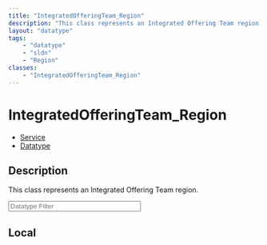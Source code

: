 ```yaml
---
title: "IntegratedOfferingTeam_Region"
description: "This class represents an Integrated Offering Team region."
layout: "datatype"
tags:
    - "datatype"
    - "sldn"
    - "Region"
classes:
    - "IntegratedOfferingTeam_Region"
---
```


# IntegratedOfferingTeam_Region
<div id='service-datatype'>
    <ul id='sldn-reference-tabs'>
    <li id='service'> <a href='/reference/services/IntegratedOfferingTeam_Region' >Service</a></li>    <li id='datatype'> <a href='/reference/datatypes/IntegratedOfferingTeam_Region' >Datatype</a></li>
    </ul>
</div>

## Description 
This class represents an Integrated Offering Team region. 





<!-- Filer BEGIN -->
<div class="view-filters">
        <div class="clearfix">
            <div class="search-input-box">
                <input placeholder="Datatype Filter" onkeyup="titleSearch(inputId='prop-input', divId='properties', elementClass='prop-row')" 
                    type="text" id="prop-input" value="" size="30" maxlength="128" class="form-text">
            </div>
        </div>
</div>
<!-- Filer END -->

<div id="properties" class="content">
<div id="localProperties" class="prop-content" >

## Local
</div>
<!-- LOCAL PROPERTY END -->

</div>


